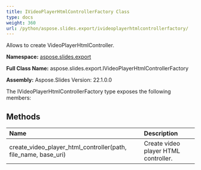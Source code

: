 ```yaml
---
title: IVideoPlayerHtmlControllerFactory Class
type: docs
weight: 360
url: /python/aspose.slides.export/ivideoplayerhtmlcontrollerfactory/
---
```


Allows to create VideoPlayerHtmlController.

**Namespace:** [aspose.slides.export](/python/aspose.slides.export/)

**Full Class Name:** aspose.slides.export.IVideoPlayerHtmlControllerFactory

**Assembly:**  Aspose.Slides Version: 22.1.0.0

The IVideoPlayerHtmlControllerFactory type exposes the following members:
## **Methods**
|**Name**|**Description**|
| :- | :- |
|create_video_player_html_controller(path, file_name, base_uri)|Create video player HTML controller.|
